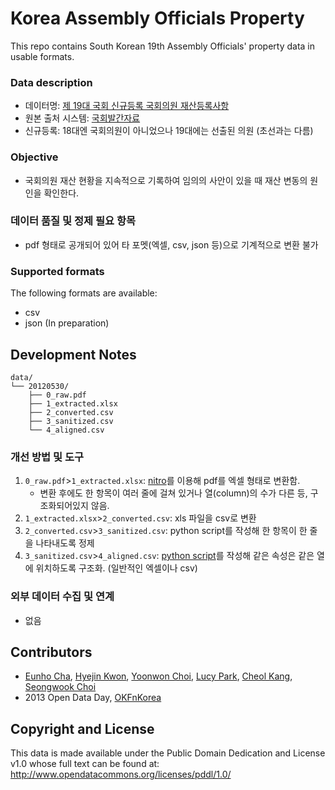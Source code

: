 # Korea Assembly Officials Property

This repo contains South Korean 19th Assembly Officials' property data in usable formats.

### Data description
- 데이터명: [제 19대 국회 신규등록 국회의원 재산등록사항](http://ebook.assembly.go.kr/HLOpenPDF.jsp?file=general72973655.pdf&keyword=78%C8%A3&system=GENERALPUB)
- 원본 출처 시스템: [국회발간자료](http://ebook.assembly.go.kr/)
- 신규등록: 18대엔 국회의원이 아니었으나 19대에는 선출된 의원 (초선과는 다름) 

### Objective
- 국회의원 재산 현황을 지속적으로 기록하여 임의의 사안이 있을 때 재산 변동의 원인을 확인한다.

### 데이터 품질 및 정제 필요 항목
- pdf 형태로 공개되어 있어 타 포멧(엑셀, csv, json 등)으로 기계적으로 변환 불가

### Supported formats
The following formats are available:

- csv
- json (In preparation)

## Development Notes

	data/
	└── 20120530/
    	├── 0_raw.pdf
    	├── 1_extracted.xlsx
	    ├── 2_converted.csv
    	├── 3_sanitized.csv
	    └── 4_aligned.csv

### 개선 방법 및 도구
1. `0_raw.pdf`>`1_extracted.xlsx`: [nitro](http://www.nitropdf.com/)를 이용해 pdf를 엑셀 형태로 변환함.
	- 변환 후에도  한 항목이 여러 줄에 걸쳐 있거나 열(column)의 수가 다른 등, 구조화되어있지 않음.
2. `1_extracted.xlsx`>`2_converted.csv`: xls 파일을 csv로 변환
3. `2_converted.csv`>`3_sanitized.csv`: python script를 작성해 한 항목이 한 줄을 나타내도록 정제
4. `3_sanitized.csv`>`4_aligned.csv`: [python script](https://github.com/teampopong/korea-assembly-officials-property/blob/master/align.py)를 작성해 같은 속성은 같은 열에 위치하도록 구조화. (일반적인 엑셀이나 csv)

### 외부 데이터 수집 및 연계
- 없음

## Contributors
- <a href="mailto:eunho.cha@gmail.com">Eunho Cha</a>, <a href="mailto:hjkwon@newstapa.org">Hyejin Kwon</a>, <a href="mailto:soulabe@newstapa.org">Yoonwon Choi</a>, <a href="mailto:lucypark@popong.com">Lucy Park</a>, <a href="mailto:steel@popong.com">Cheol Kang</a>, <a href="mailto:2424wlsgur@naver.com">Seongwook Choi</a>
- 2013 Open Data Day, <a href="http://www.facebook.com/OKFNKorea">OKFnKorea</a>

## Copyright and License
This data is made available under the Public Domain Dedication and License v1.0 whose full text can be found at: http://www.opendatacommons.org/licenses/pddl/1.0/
